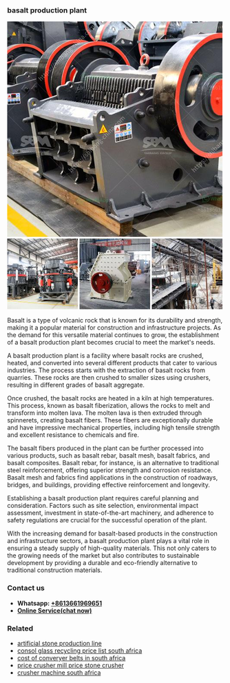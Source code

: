 <h3>basalt production plant</h3><img src='1702952922.jpg' alt=''><p>Basalt is a type of volcanic rock that is known for its durability and strength, making it a popular material for construction and infrastructure projects. As the demand for this versatile material continues to grow, the establishment of a basalt production plant becomes crucial to meet the market's needs.</p><p>A basalt production plant is a facility where basalt rocks are crushed, heated, and converted into several different products that cater to various industries. The process starts with the extraction of basalt rocks from quarries. These rocks are then crushed to smaller sizes using crushers, resulting in different grades of basalt aggregate.</p><p>Once crushed, the basalt rocks are heated in a kiln at high temperatures. This process, known as basalt fiberization, allows the rocks to melt and transform into molten lava. The molten lava is then extruded through spinnerets, creating basalt fibers. These fibers are exceptionally durable and have impressive mechanical properties, including high tensile strength and excellent resistance to chemicals and fire.</p><p>The basalt fibers produced in the plant can be further processed into various products, such as basalt rebar, basalt mesh, basalt fabrics, and basalt composites. Basalt rebar, for instance, is an alternative to traditional steel reinforcement, offering superior strength and corrosion resistance. Basalt mesh and fabrics find applications in the construction of roadways, bridges, and buildings, providing effective reinforcement and longevity.</p><p>Establishing a basalt production plant requires careful planning and consideration. Factors such as site selection, environmental impact assessment, investment in state-of-the-art machinery, and adherence to safety regulations are crucial for the successful operation of the plant.</p><p>With the increasing demand for basalt-based products in the construction and infrastructure sectors, a basalt production plant plays a vital role in ensuring a steady supply of high-quality materials. This not only caters to the growing needs of the market but also contributes to sustainable development by providing a durable and eco-friendly alternative to traditional construction materials.</p><h3>Contact us</h3><ul><li><strong>Whatsapp:&nbsp;<a href="https://wa.me/8613661969651">+8613661969651</a></strong></li><li><a href="https://swt.shibang-china.com/?git&amp;zhl&amp;basalt production plant"><strong>Online Service(chat now)</strong></a></li></ul><h3>Related</h3><ul><li><a href='artificial stone production line.md'>artificial stone production line</a></li><li><a href='consol glass recycling price list south africa.md'>consol glass recycling price list south africa</a></li><li><a href='cost of converyer belts in south africa.md'>cost of converyer belts in south africa</a></li><li><a href='price crusher mill price stone crusher.md'>price crusher mill price stone crusher</a></li><li><a href='crusher machine south africa.md'>crusher machine south africa</a></li></ul>